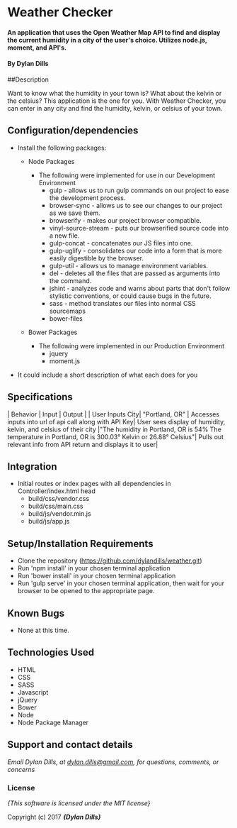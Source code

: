 # Weather Checker

#### An application that uses the Open Weather Map API to find and display the current humidity in a city of the user's choice. Utilizes node.js, moment, and API's.

#### By **Dylan Dills**

##Description

Want to know what the humidity in your town is? What about the kelvin or the celsius? This application is the one for you. With Weather Checker, you can enter in any city and find the humidity, kelvin, or celsius of your town.


## Configuration/dependencies
  * Install the following packages:

    * Node Packages
      * The following were implemented for use in our Development Environment
        * gulp - allows us to run gulp commands on our project to ease the development process.
        * browser-sync - allows us to see our changes to our project as we save them.
        * browserify - makes our project browser compatible.
        * vinyl-source-stream - puts our browserified source code into a new file.
        * gulp-concat - concatenates our JS files into one.
        * gulp-uglify - consolidates our code into a form that is more easily digestible by the browser.
        * gulp-util - allows us to manage environment variables.
        * del - deletes all the files that are passed as arguments into the command.
        * jshint - analyzes code and warns about parts that don't follow stylistic conventions, or could cause bugs in the future.
        * sass - method translates our files into normal CSS sourcemaps
        * bower-files

    * Bower Packages
      * The following were implemented in our Production Environment
        * jquery
        * moment.js

  * It could include a short description of what each does for you

## Specifications
| Behavior | Input | Output |
| User Inputs City| "Portland, OR" | Accesses inputs into url of api call along with API Key|
User sees display of humidity, kelvin, and celsius of their city |"The humidity in Portland, OR is 54%
The temperature in Portland, OR is 300.03° Kelvin or 26.88° Celsius"|
Pulls out relevant info from API return and displays it to user|

## Integration
  * Initial routes or index pages with all dependencies in Controller/index.html head
    * build/css/vendor.css
    * build/css/main.css
    * build/js/vendor.min.js
    * build/js/app.js

## Setup/Installation Requirements

* Clone the repository (https://github.com/dylandills/weather.git)
* Run 'npm install' in your chosen terminal application
* Run 'bower install' in your chosen terminal application
* Run 'gulp serve' in your chosen terminal application, then wait for your browser to be opened to the appropriate page.

## Known Bugs
* None at this time.

## Technologies Used

  * HTML
  * CSS
  * SASS
  * Javascript
  * jQuery
  * Bower
  * Node
  * Node Package Manager

## Support and contact details

_Email Dylan Dills, at dylan.dills@gmail.com, for questions, comments, or concerns_

### License

*{This software is licensed under the MIT license}*

Copyright (c) 2017 **_{Dylan Dills}_**
